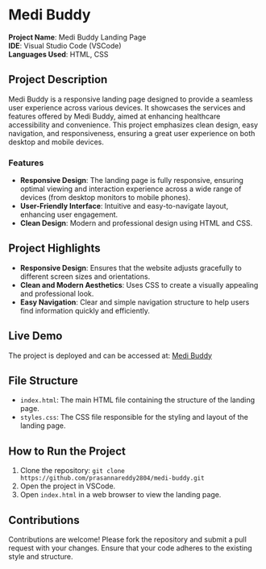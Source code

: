# Medi Buddy

**Project Name**: Medi Buddy Landing Page  
**IDE**: Visual Studio Code (VSCode)  
**Languages Used**: HTML, CSS

## Project Description

Medi Buddy is a responsive landing page designed to provide a seamless user experience across various devices. It showcases the services and features offered by Medi Buddy, aimed at enhancing healthcare accessibility and convenience. This project emphasizes clean design, easy navigation, and responsiveness, ensuring a great user experience on both desktop and mobile devices.

### Features
- **Responsive Design**: The landing page is fully responsive, ensuring optimal viewing and interaction experience across a wide range of devices (from desktop monitors to mobile phones).
- **User-Friendly Interface**: Intuitive and easy-to-navigate layout, enhancing user engagement.
- **Clean Design**: Modern and professional design using HTML and CSS.

## Project Highlights
- **Responsive Design**: Ensures that the website adjusts gracefully to different screen sizes and orientations.
- **Clean and Modern Aesthetics**: Uses CSS to create a visually appealing and professional look.
- **Easy Navigation**: Clear and simple navigation structure to help users find information quickly and efficiently.

## Live Demo
The project is deployed and can be accessed at: [Medi Buddy](https://medi-buddy-one.vercel.app/)

## File Structure
- `index.html`: The main HTML file containing the structure of the landing page.
- `styles.css`: The CSS file responsible for the styling and layout of the landing page.

## How to Run the Project
1. Clone the repository: `git clone https://github.com/prasannareddy2804/medi-buddy.git`
2. Open the project in VSCode.
3. Open `index.html` in a web browser to view the landing page.

## Contributions
Contributions are welcome! Please fork the repository and submit a pull request with your changes. Ensure that your code adheres to the existing style and structure.
